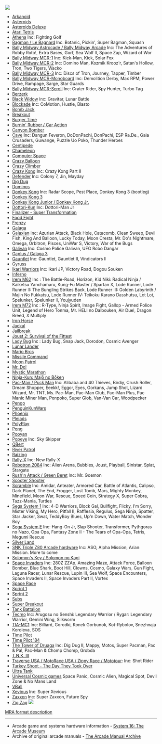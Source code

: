 ![](Arcade-Cores-Top) <!-- DON'T REMOVE THIS LINE! -->

* [Arkanoid](https://github.com/MiSTer-devel/Arcade-Arkanoid_MISTer)
* [Asteroids](https://github.com/MiSTer-devel/Arcade-Asteroids_MiSTer)
* [Asteroids Deluxe](https://github.com/MiSTer-devel/Arcade-AsteroidsDeluxe_MiSTer)
* [Atari Tetris](https://github.com/MiSTer-devel/Arcade-ATetris_MiSTer)
* [Athena](https://github.com/MiSTer-devel/Arcade-Athena_MiSTer) Inc: Fighting Golf
* [Bagman / Le Bagnard](https://github.com/MiSTer-devel/Arcade-Bagman_MiSTer) Inc: Botanic, Pickin', Super Bagman, Squash
* [Bally Midway Astrocade / Bally Midway Arcade](https://github.com/MiSTer-devel/Arcade-Astrocade_MiSTer) Inc: The Adventures of Robby Roto!, Extra Bases, Gorf, Sea Wolf II, Space Zap, Wizard of Wor
* [Bally Midway MCR-1](https://github.com/MiSTer-devel/Arcade-MCR1_MiSTer) Inc: Kick-Man, Kick, Solar Fox
* [Bally Midway MCR-2](https://github.com/MiSTer-devel/Arcade-MCR2_MiSTer) Inc: Domino Man, Kozmik Krooz'r, Satan's Hollow, Tron, Two Tigers, Wacko
* [Bally Midway MCR-3](https://github.com/MiSTer-devel/Arcade-MCR3_MiSTer) Inc: Discs of Tron, Journey, Tapper, Timber
* [Bally Midway MCR-Monoboard](https://github.com/MiSTer-devel/Arcade-MCR3Mono_MiSTer) Inc: Demolition Derby, Max RPM, Power Drive, Rampage, Sarge, Star Guards
* [Bally Midway MCR-Scroll](https://github.com/MiSTer-devel/Arcade-MCR3Scroll_MiSTer) Inc: Crater Rider, Spy Hunter, Turbo Tag
* [Berzerk](https://github.com/MiSTer-devel/Arcade-Berzerk_MiSTer)
* [Black Widow](https://github.com/MiSTer-devel/Arcade-BlackWidow_MiSTer) Inc: Gravitar, Lunar Battle
* [Blockade](https://github.com/MiSTer-devel/Arcade-Blockade_MiSTer) Inc: CoMotion, Hustle, Blasto
* [Bomb Jack](https://github.com/MiSTer-devel/Arcade-BombJack_MiSTer)
* [Breakout](https://github.com/MiSTer-devel/Arcade-Breakout_MiSTer)
* [Burger Time](https://github.com/MiSTer-devel/Arcade-BurgerTime_MiSTer)
* [Burnin' Rubber / Car Action](https://github.com/MiSTer-devel/Arcade-BurningRubber_MiSTer)
* [Canyon Bomber](https://github.com/MiSTer-devel/Arcade-CanyonBomber_MiSTer)
* [Cave](https://github.com/MiSTer-devel/Arcade-Cave_MiSTer) Inc: Dangun Feveron, DoDonPachi, DonPachi, ESP Ra.De., Gaia Crusaders, Guwange, Puzzle Uo Poko, Thunder Heroes
* [Centipede](https://github.com/MiSTer-devel/Arcade-Centipede_MiSTer)
* [Chameleon](https://github.com/MiSTer-devel/Arcade-Chameleon_MiSTer)
* [Computer Space](https://github.com/MiSTer-devel/Arcade-ComputerSpace_MiSTer)
* [Crazy Balloon](https://github.com/MiSTer-devel/Arcade-CrazyBalloon_MiSTer)
* [Crazy Climber](https://github.com/MiSTer-devel/Arcade-CrazyClimber_MiSTer)
* [Crazy Kong](https://github.com/MiSTer-devel/Arcade-CrazyKong_MiSTer) Inc: Crazy Kong Part II
* [Defender](https://github.com/MiSTer-devel/Arcade-Defender_MiSTer) Inc: Colony 7, Jin, Mayday
* [Dig Dug](https://github.com/MiSTer-devel/Arcade-DigDug_MiSTer)
* [Dominos](https://github.com/MiSTer-devel/Arcade-Dominos_MiSTer)
* [Donkey Kong](https://github.com/MiSTer-devel/Arcade-DonkeyKong_MiSTer) Inc: Radar Scope, Pest Place, Donkey Kong 3 (bootleg)
* [Donkey Kong 3](https://github.com/MiSTer-devel/Arcade-DonkeyKong3_MiSTer)
* [Donkey Kong Junior / Donkey Kong Jr.](https://github.com/MiSTer-devel/Arcade-DonkeyKongJunior_MiSTer)
* [Dottori-Kun](https://github.com/MiSTer-devel/Arcade-DottoriKun_MiSTer) Inc: Dottori-Man Jr
* [Finalizer - Super Transformation](https://github.com/MiSTer-devel/Arcade-Finalizer_MiSTer)
* [Food Fight](https://github.com/MiSTer-devel/Arcade-FoodFight_MiSTer)
* [Frenzy](https://github.com/MiSTer-devel/Arcade-Frenzy_MiSTer)
* [Galaga](https://github.com/MiSTer-devel/Arcade-Galaga_MiSTer)
* [Galaxian](https://github.com/MiSTer-devel/Arcade-Galaxian_MiSTer) Inc: Azurian Attack, Black Hole, Catacomb, Clean Sweep, Devil Fish, King And Balloon, Lucky Today, Moon Cresta, Mr. Do's Nightmare, Omega, Orbitron, Pisces, UniWar S, Victory, War of the Bugs
* [Galivan](https://github.com/MiSTer-devel/Arcade-Galivan_MiSTer) Inc: Cosmo Police Galivan, UFO Robo Dangar
* [Gaplus / Galaga 3](https://github.com/MiSTer-devel/Arcade-Gaplus_MiSTer)
* [Gauntlet](https://github.com/MiSTer-devel/Arcade-Gauntlet_MiSTer) Inc: Gauntlet, Gauntlet II, Vindicators II
* [Gyruss](https://github.com/MiSTer-devel/Arcade-Gyruss_MiSTer)
* [Ikari Warriors](https://github.com/MiSTer-devel/Arcade-IkariWarriors_MiSTer) Inc: Ikari JP, Victory Road, Dogou Souken
* [Inferno](https://github.com/MiSTer-devel/Arcade-Inferno_MiSTer)
* [Irem M62](https://github.com/MiSTer-devel/Arcade-IremM62_MiSTer) Inc : The Battle-Road, Horizon, Kid Niki: Radical Ninja / Kaiketsu Yanchamaru, Kung-Fu Master / Spartan X, Lode Runner, Lode Runner II: The Bungling Strikes Back, Lode Runner III: Golden Labyrinth / Majin No Fukkatsu, Lode Runner IV: Teikoku Karano Dasshutsu, Lot Lot, Spelunker, Spelunker II, Youjyuden
* [Irem M72](https://github.com/MiSTer-devel/Arcade-IremM72_MiSTer) Inc : R-Type, Ninja Spirit, Image Fight, Gallop - Armed Police Unit, Legend of Hero Tonma, Mr. HELI no Daibouken, Air Duel, Dragon Breed, X Multiply
* [Iron Horse](https://github.com/MiSTer-devel/Arcade-IronHorse_MiSTer)
* [Jackal](https://github.com/MiSTer-devel/Arcade-Jackal_MiSTer)
* [Jailbreak](https://github.com/MiSTer-devel/Arcade-Jailbreak_MiSTer)
* [Joust 2: Survival of the Fittest](https://github.com/MiSTer-devel/Arcade-Joust2_MiSTer)
* [Lady Bug](https://github.com/MiSTer-devel/Arcade-LadyBug_MiSTer) Inc : Lady Bug, Snap Jack, Dorodon, Cosmic Avenger
* [Lunar Lander](https://github.com/MiSTer-devel/Arcade-LunarLander_MiSTer)
* [Mario Bros](https://github.com/MiSTer-devel/Arcade-MarioBros_MiSTer)
* [Missile Command](https://github.com/MiSTer-devel/Arcade-MissileCommand_MiSTer)
* [Moon Patrol](https://github.com/MiSTer-devel/Arcade-MoonPatrol_MiSTer)
* [Mr. Do!](https://github.com/MiSTer-devel/Arcade-MrDo_MiSTer)
* [Mystic Marathon](https://github.com/MiSTer-devel/Arcade-MysticMarathon_MiSTer)
* [Ninja-Kun: Majō no Bōken](https://github.com/MiSTer-devel/Arcade-NinjaKun_MiSTer)
* [Pac-Man / Puck Man](https://github.com/MiSTer-devel/Arcade-Pacman_MiSTer) Inc: Alibaba and 40 Thieves, Birdiy, Crush Roller, Dream Shopper, Eeekk!, Eggor, Eyes, Gorkans, Jump Shot, Lizard Wizard, Mr. TNT, Ms. Pac-Man, Pac-Man Club, Pac-Man Plus, Pac Manic Miner Man, Ponpoko, Super Glob, Van-Van Car, Woodpecker
* [Pengo](https://github.com/MiSTer-devel/Arcade-Pengo_MiSTer)
* [PenguinKunWars](https://github.com/MiSTer-devel/Arcade-PenguinKunWars_MiSTer)
* [Phoenix](https://github.com/MiSTer-devel/Arcade-Phoenix_MiSTer)
* [Pleiads](https://github.com/MiSTer-devel/Arcade-Pleiads_MiSTer)
* [PolyPlay](https://github.com/MiSTer-devel/Arcade-PolyPlay_MiSTer)
* [Pong](https://github.com/MiSTer-devel/Arcade-Pong_MiSTer)
* [Pooyan](https://github.com/MiSTer-devel/Arcade-Pooyan_MiSTer)
* [Popeye](https://github.com/MiSTer-devel/Arcade-Popeye_MiSTer) Inc: Sky Skipper
* [QBert](https://github.com/MiSTer-devel/Arcade-QBert_MiSTer)
* [River Patrol](https://github.com/MiSTer-devel/Arcade-RiverPatrol_MiSTer)
* [Raizing](https://github.com/MiSTer-devel/Arcade-Raizing_MiSTer)
* [Rally-X](https://github.com/MiSTer-devel/Arcade-RallyX_MiSTer) Inc: New Rally-X
* [Robotron 2084](https://github.com/MiSTer-devel/Arcade-Robotron_MiSTer) Inc: Alien Arena, Bubbles, Joust, Playball, Sinistar, Splat, Stargate
* [Rush'n Attack / Green Beret](https://github.com/MiSTer-devel/Arcade-RushnAttack_MiSTer) Inc: Mr. Goemon
* [Scooter Shooter](https://github.com/MiSTer-devel/Arcade-ScooterShooter_MiSTer)
* [Scramble](https://github.com/MiSTer-devel/Arcade-Scramble_MiSTer) Inc: Amidar, Anteater, Armored Car, Battle of Atlantis, Calipso, Dark Planet, The End, Frogger, Lost Tomb, Mars, Mighty Monkey, Minefield, Moon War, Rescue, Speed Coin, Strategy X, Super Cobra, Tazz-Mania, Turtles
* [Sega System 1](https://github.com/MiSTer-devel/Arcade-SEGASYS1_MiSTer) Inc: 4-D Warriors, Block Gal, Bullfight, Flicky, I'm Sorry, Mister Viking, My Hero, Pitfall II, Rafflesia, Regulus, Sega Ninja, Spatter, Star Jacker, Swat, TeddyBoy Blues, Up'n Down, Water Match, Wonder Boy
* [Sega System E](https://github.com/MiSTer-devel/SMS_MiSTer) Inc: Hang-On Jr, Slap Shooter, Transformer, Pythgoras no Nazo, Opa Opa, Fantasy Zone II - The Tears of Opa-Opa, Tetris, Megumi Rescue
* [Silver Land](https://github.com/MiSTer-devel/Arcade-SilverLand_MiSTer)
* [SNK Triple Z80 Arcade hardware](https://github.com/MiSTer-devel/Arcade-SNK_TripleZ80_MiSTer) Inc: ASO, Alpha Mission, Arian Mission. More to come
* [Solomon's Key / Solomon no Kagi](https://github.com/MiSTer-devel/Arcade-SolomonsKey_MiSTer)
* [Space Invaders](https://github.com/MiSTer-devel/Arcade-SpaceInvaders_MiSTer) Inc: 280Z ZZAp, Amazing Maze, Attack Force, Balloon Bomber, Blue Shark, Boot Hill, Clowns, Cosmo, Galaxy Wars, Gun Fight, Laguna Racer, Lunar Rescue, Lupin III, Sea Wolf, Space Encounters, Space Invaders II, Space Invaders Part II, Vortex
* [Space Race](https://github.com/MiSTer-devel/Arcade-SpaceRace_MiSTer)
* [Sprint 1](https://github.com/MiSTer-devel/Arcade-Sprint1_MiSTer)
* [Sprint 2](https://github.com/MiSTer-devel/Arcade-Sprint2_MiSTer)
* [Subs](https://github.com/MiSTer-devel/Arcade-Subs_MiSTer)
* [Super Breakout](https://github.com/MiSTer-devel/Arcade-SuperBreakout_MiSTer)
* [Tank Battalion](https://github.com/MiSTer-devel/Arcade-TankBattalion_MiSTer)
* [Tecmo](https://github.com/MiSTer-devel/Arcade-Tecmo_MiSTer) Inc: Arugosu no Senshi: Legendary Warrior / Rygar: Legendary Warrior, Gemini Wing, Silkworm
* [TIA-MC1](https://github.com/MiSTer-devel/Arcade-TIAMC1_MiSTer) Inc: Billiard, Gorodki, Konek Gorbunok, Kot-Rybolov, Snezhnaja Koroleva, SOS
* [Time Pilot](https://github.com/MiSTer-devel/Arcade-TimePilot_MiSTer)
* [Time Pilot '84](https://github.com/MiSTer-devel/Arcade-TimePilot84_MISTer)
* [The Tower of Druaga](https://github.com/MiSTer-devel/Arcade-Druaga_MiSTer) Inc: Dig Dug II, Mappy, Motos, Super Pacman, Pac & Pal, Pac-Man & Chomp Chomp, Grobda
* [T.N.K. III](https://github.com/MiSTer-devel/Arcade-TNKIII_MiSTer)
* [Traverse USA / MotoRace USA / Zippy Race / Mototour](https://github.com/MiSTer-devel/Arcade-TraverseUSA_MiSTer): Inc: Shot Rider
* [Turkey Shoot - The Day They Took Over](https://github.com/MiSTer-devel/Arcade-TurkeyShoot_MiSTer)
* [Ultra Tank](https://github.com/MiSTer-devel/Arcade-Ultratank_MiSTer)
* [Universal Cosmic games](https://github.com/MiSTer-devel/Arcade-Cosmic_MiSTer) Space Panic, Cosmic Alien, Magical Spot, Devil Zone & No Mans Land
* [VBall](https://github.com/MiSTer-devel/Arcade-VBall_MiSTer)
* [Xevious](https://github.com/MiSTer-devel/Arcade-Xevious_MiSTer) Inc: Super Xevious
* [Zaxxon](https://github.com/MiSTer-devel/Arcade-Zaxxon_MiSTer) Inc: Super Zaxxon, Future Spy
* [Zig Zag](https://github.com/MiSTer-devel/Arcade-ZigZag_MiSTer)
![](Arcade-Cores-Bottom) <!-- DON'T REMOVE THIS LINE! -->

[MRA format description](https://github.com/MiSTer-devel/Main_MiSTer/wiki/Arcade-Roms#mra-format)

***

* Arcade game and systems hardware information - [System 16: The Arcade Museum](https://www.system16.com/)
* Archive of original arcade manuals - [The Arcade Manual Archive](https://www.arcade-museum.com/manuals/)